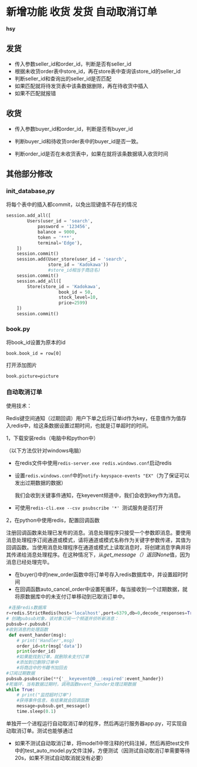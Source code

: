 # 新增功能 收货 发货 自动取消订单

**hsy**



## 发货

- 传入参数seller_id和order_id，判断是否有seller_id
- 根据未收货order表中store_id，再在store表中查询该store_id的seller_id
- 判断seller_id和查询出的seller_id是否匹配
- 如果匹配就将待发货表中该条数据删除，再在待收货中插入
- 如果不匹配就报错

## 收货

- 传入参数buyer_id和order_id，判断是否有buyer_id
- 判断buyer_id和待收货order表中的buyer_id是否一致。

- 判断order_id是否在未收货表中，如果在就将该条数据填入收货时间



## 其他部分修改

### init_database,py

将每个表中的插入都commit，以免出现键值不存在的情况

```python
session.add_all([
        Users(user_id = 'search',
            password = '123456',
            balance = 9000,
            token = '***',
            terminal='Edge'),
    ])
    session.commit()
    session.add(User_store(user_id = 'search',
                store_id = 'Kadokawa'))
                #store_id相当于商店名)
    session.commit()
    session.add_all([
        Store(store_id = 'Kadokawa',
                    book_id = 50,
                    stock_level=10,
                    price=2599)
    ])
    session.commit()
```

### book.py

将book_id设置为原本的id

```
book.book_id = row[0]
```

打开添加图片

```
book.picture=picture
```



### 自动取消订单

使用技术：

Redis键空间通知（过期回调）用户下单之后将订单id作为key，任意值作为值存入redis中，给这条数据设置过期时间，也就是订单超时的时间。

1，下载安装redis（电脑中和python中）

（以下方法仅针对windows电脑）

- 在redis文件中使用`redis-server.exe redis.windows.conf`启动redis

- 设置`redis.windows.conf`中的`notify-keyspace-events "EX"`（为了保证可以发出过期数据的数据）

  我们会收到关键事件通知，在keyevent频道中，我们会收到key作为消息。

- 可使用`redis-cli.exe --csv psubscribe '*' `测试服务是否打开

2，在python中使用redis，配置回调函数

注册回调函数来处理已发布的消息。消息处理程序只接受一个参数即消息。要使用消息处理程序订阅通道或模式，请将通道或模式名称作为关键字参数传递，其值为回调函数。当使用消息处理程序在通道或模式上读取消息时，将创建消息字典并将其传递给消息处理程序。在这种情况下，从*get_message（）*返回*None*值，因为消息已经处理完毕。

- 在buyer()中的new_order函数中将订单号存入redis数据库中，并设置超时时间
- 在回调函数auto_cancel_order中设置死循环，每当接收到一个过期数据，就将原数据库中的未支付订单移动到已取消订单中。

```python
 #连接redis数据库
r=redis.StrictRedis(host='localhost',port=6379,db=0,decode_responses=True)
# 创建pubsub对象，该对象订阅一个频道并侦听新消息：
pubsub=r.pubsub()
#收到消息的处理函数
 def event_hander(msg):
    # print('Handler',msg)
    order_id=str(msg['data'])
    print(order_id)
    #如果能找到订单，就删除未支付订单
    #添加到已删除订单中 
    #将商店中的书籍书加回去
#订阅过期数据
pubsub.psubscribe(**{'__keyevent@0__:expired':event_hander})
#死循环，当有数据过期时，调用函数event_hander处理过期数据
while True:
    # print("监控超时订单")
    #获得事件信息，有结果就会回调函数
    message=pubsub.get_message()
    time.sleep(0.1)
```

单独开一个进程运行自动取消订单的程序，然后再运行服务器app.py，可实现自动取消订单。测试也能够通过

- 如果不测试自动取消订单，将model1中带注释的代码注掉，然后再把test文件中的test_auto_model.py文件注掉，方便测试（因测试自动取消订单需要等待20s，如果不测试自动取消就没有必要）

